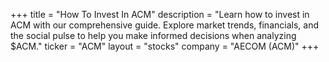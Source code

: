 +++
title = "How To Invest In ACM"
description = "Learn how to invest in ACM with our comprehensive guide. Explore market trends, financials, and the social pulse to help you make informed decisions when analyzing $ACM."
ticker = "ACM"
layout = "stocks"
company = "AECOM (ACM)"
+++


